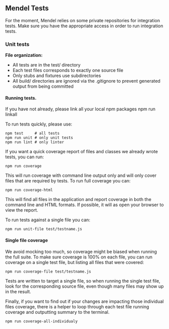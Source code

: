## Mendel Tests

For the moment, Mendel relies on some private repositories for integration tests. Make sure you have the appropriate access in order to run integration tests.

### Unit tests

**File organization:**

  * All tests are in the test/ directory
  * Each test files corresponds to exactly one source file
  * Only stubs and fixtures use subdirectories
  * All build/ directories are ignored via the .gitignore to prevent generated output from being committed

#### Running tests.

If you have not already, please link all your local npm packages
    npm run linkall

To run tests quickly, please use:

    npm test     # all tests
    npm run unit # only unit tests
    npm run lint # only linter

If you want a quick coverage report of files and classes we already wrote tests, you can run:

    npm run coverage

This will run coverage with command line output only and will only cover files that are required by tests. To run full coverage you can:

    npm run coverage-html

This will find all files in the application and report coverage in both the command line and HTML formats. If possible, it will as open your browser to view the report.

To run tests against a single file you can:

    npm run unit-file test/testname.js

#### Single file coverage

We avoid mocking too much, so coverage might be biased when running the full suite. To make sure coverage is 100% on each file, you can run coverage on a single test file, but listing all files that were covered:

    npm run coverage-file test/testname.js

Tests are written to target a single file, so when running the single test file, look for the corresponding source file, even though many files may show up in the result.

Finally, if you want to find out if your changes are impacting those individual files coverage, there is a helper to loop through each test file running coverage and outputting summary to the terminal.

    npm run coverage-all-individualy

